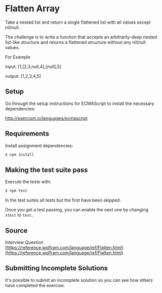 # Flatten Array

Take a nested list and return a single flattened list with all values
except nil/null.

The challenge is to write a function that accepts an arbitrarily-deep
nested list-like structure and returns a flattened structure without any
nil/null values.
 
For Example

input: [1,[2,3,null,4],[null],5]

output: [1,2,3,4,5]


## Setup

Go through the setup instructions for ECMAScript to
install the necessary dependencies:

http://exercism.io/languages/ecmascript

## Requirements

Install assignment dependencies:

```bash
$ npm install
```

## Making the test suite pass

Execute the tests with:

```bash
$ npm test
```

In the test suites all tests but the first have been skipped.

Once you get a test passing, you can enable the next one by
changing `xtest` to `test`.


## Source

Interview Question [https://reference.wolfram.com/language/ref/Flatten.html](https://reference.wolfram.com/language/ref/Flatten.html)

## Submitting Incomplete Solutions
It's possible to submit an incomplete solution so you can see how others have completed the exercise.
